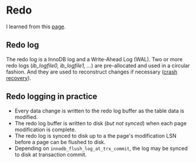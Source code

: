 # Redo

I learned from this [page](https://www.percona.com/live/mysql-conference-2014/sites/default/files/slides/InnoDB%20-%20A%20journey%20to%20the%20core%20II.pdf).

## Redo log

The redo log is a InnoDB log and a Write-Ahead Log (WAL). Two or more redo logs (*ib_logfile0, ib_logfile1, ...*) are pre-allocated and used in a circular fashion. And they are used to reconstruct changes if necessary ([crash recovery](crash-recovery.md)).

## Redo logging in practice

- Every data change is written to the redo log buffer as the table data is modified.
- The redo log buffer is written to disk (*but not synced*) when each page modification is complete.
- The redo log is synced to disk up to a the page's modification LSN before a page can be flushed to disk.
- Depending on `innodb_flush_log_at_trx_commit`, the log may be synced to disk at transaction commit. 
